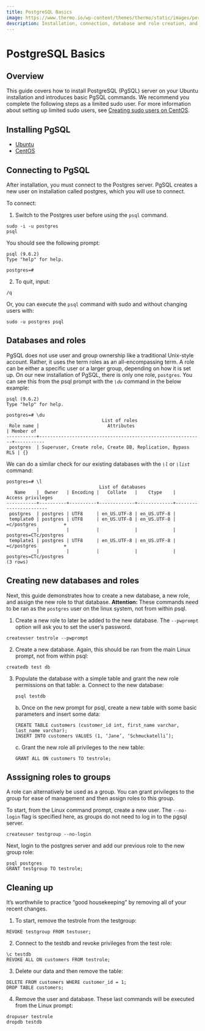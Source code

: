 ```yaml
---
title: PostgreSQL Basics
image: https://www.thermo.io/wp-content/themes/thermo/static/images/perks-1.svg
description: Installation, connection, database and role creation, and other basics.
---
```


# PostgreSQL Basics
## Overview
This guide covers how to install PostgreSQL (PgSQL) server on your Ubuntu installation and introduces basic PgSQL commands. We recommend you complete the following steps as a limited sudo user. For more information about setting up limited sudo users, see [Creating sudo users on CentOS](https://github.com/thermoio/docs/blob/master/getting-started/creating-sudo-users-on-centos).
## Installing PgSQL
- [Ubuntu](https://github.com/thermoio/docs/blob/master/getting-started/installing-pgsql-on-ubuntu.md)
- [CentOS](https://github.com/thermoio/docs/blob/master/getting-started/installing-pgsql-on-centos.md)

## Connecting to PgSQL
After installation, you must connect to the Postgres server. PgSQL creates a new user on installation called postgres, which you will use to connect.

To connect:

1. Switch to the Postgres user before using the `psql` command.
```
sudo -i -u postgres
psql
```
You should see the following prompt:
```
psql (9.6.2)
Type "help" for help.

postgres=#
```
2. To quit, input:
```
/q
```
Or, you can execute the `psql` command with sudo and without changing users with:
```
sudo -u postgres psql
```
## Databases and roles
PgSQL does not use user and group ownership like a traditional Unix-style account. Rather, it uses the term roles as an all-encompassing term. A role can be either a specific user or a larger group, depending on how it is set up. On our new installation of PgSQL, there is only one role, `postgres`. You can see this from the psql prompt with the *`\du`* command in the below example:
```
psql (9.6.2)
Type "help" for help.

postgres=# \du
                                   List of roles
 Role name |                         Attributes                         | Member of
-----------+------------------------------------------------------------+-----------
 postgres  | Superuser, Create role, Create DB, Replication, Bypass RLS | {}
```
We can do a similar check for our existing databases with the *`\l`* or *`\list`* command:
```
postgres=# \l
                                  List of databases
   Name    |  Owner   | Encoding |   Collate   |    Ctype    |   Access privileges   
-----------+----------+----------+-------------+-------------+-----------------------
 postgres  | postgres | UTF8     | en_US.UTF-8 | en_US.UTF-8 |
 template0 | postgres | UTF8     | en_US.UTF-8 | en_US.UTF-8 | =c/postgres          +
           |          |          |             |             | postgres=CTc/postgres
 template1 | postgres | UTF8     | en_US.UTF-8 | en_US.UTF-8 | =c/postgres          +
           |          |          |             |             | postgres=CTc/postgres
(3 rows)
```
## Creating new databases and roles
Next, this guide demonstrates how to create a new database, a new role, and assign the new role to that database.
**Attention:** These commands need to be ran as the `postgres` user on the linux system, not from within psql.
1. Create a new role to later be added to the new database. The `--pwprompt` option will ask you to set the user’s password.
```
createuser testrole --pwprompt
```
2. Create a new database. Again, this should be ran from the main Linux prompt, not from within psql:
```
createdb test db
```
3. Populate the database with a simple table and grant the new role permissions on that table:
   a. Connect to the new database:
   ```
   psql testdb
   ```
   b. Once on the new prompt for psql, create a new table with some basic parameters and insert some data:
   ```
   CREATE TABLE customers (customer_id int, first_name varchar, last_name varchar);
   INSERT INTO customers VALUES (1, ‘Jane’, ‘Schmuckatelli’);
   ```
   c. Grant the new role all privileges to the new table:
   ```
   GRANT ALL ON customers TO testrole;
   ```
## Asssigning roles to groups
A role can alternatively be used as a group. You can grant privileges to the group for ease of management and then assign roles to this group.

To start, from the Linux command prompt, create a new user. The `--no-login` flag is specified here, as groups do not need to log in to the pgsql server.
```
createuser testgroup --no-login
```
Next, login to the postgres server and add our previous role to the new group role:
```
psql postgres
GRANT testgroup TO testrole;
```
## Cleaning up
It’s worthwhile to practice “good housekeeping” by removing all of your recent changes.
1. To start, remove the testrole from the testgroup:
```
REVOKE testgroup FROM testuser;
```
2. Connect to the testdb and revoke privileges from the test role:
```
\c testdb
REVOKE ALL ON customers FROM testrole;
```
3. Delete our data and then remove the table:
```
DELETE FROM customers WHERE customer_id = 1;
DROP TABLE customers;
```
4. Remove the user and database. These last commands will be executed from the Linux prompt:
```
dropuser testrole
dropdb testdb
```

